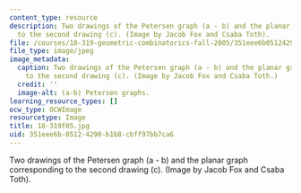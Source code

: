 ```yaml
---
content_type: resource
description: Two drawings of the Petersen graph (a - b) and the planar graph corresponding
  to the second drawing (c). (Image by Jacob Fox and Csaba Toth).
file: /courses/18-319-geometric-combinatorics-fall-2005/351eee6b05124290b1b8cbff97bb7ca6_18-319f05.jpg
file_type: image/jpeg
image_metadata:
  caption: Two drawings of the Petersen graph (a - b) and the planar graph corresponding
    to the second drawing (c). (Image by Jacob Fox and Csaba Toth.)
  credit: ''
  image-alt: (a-b) Petersen graphs.
learning_resource_types: []
ocw_type: OCWImage
resourcetype: Image
title: 18-319f05.jpg
uid: 351eee6b-0512-4290-b1b8-cbff97bb7ca6
---
```

Two drawings of the Petersen graph (a - b) and the planar graph corresponding to the second drawing (c). (Image by Jacob Fox and Csaba Toth).

